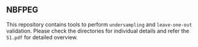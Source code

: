 ## NBFPEG

This repository contains tools to perform `undersampling` and `leave-one-out`
validation. Please check the directories for individual details and refer the
`S1.pdf` for detailed overview.
